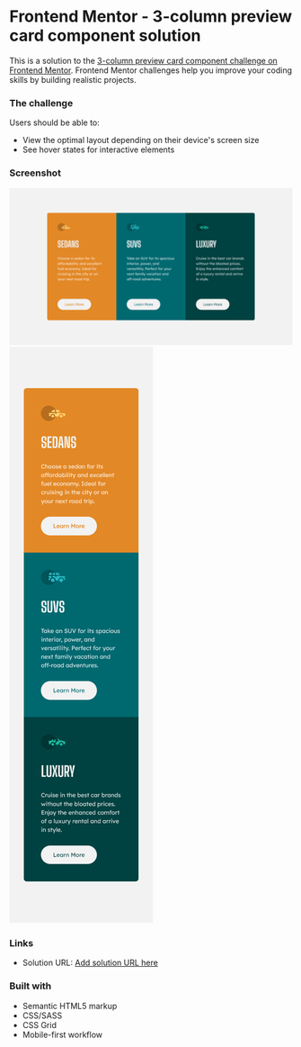 # Frontend Mentor - 3-column preview card component solution

This is a solution to the [3-column preview card component challenge on Frontend Mentor](https://www.frontendmentor.io/challenges/3column-preview-card-component-pH92eAR2-). Frontend Mentor challenges help you improve your coding skills by building realistic projects.

### The challenge

Users should be able to:

- View the optimal layout depending on their device's screen size
- See hover states for interactive elements

### Screenshot

![](./design/ScreenShot-desktop.png)
![](./design/ScreenShot-mobile.png)

### Links

- Solution URL: [Add solution URL here](https://clever-noyce-5dadb7.netlify.app)

### Built with

- Semantic HTML5 markup
- CSS/SASS
- CSS Grid
- Mobile-first workflow
